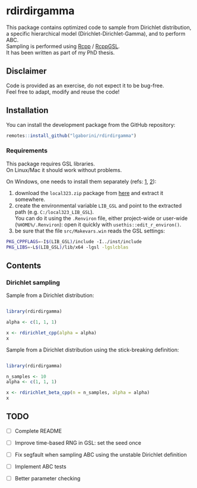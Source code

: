
# rdirdirgamma

<!-- badges: start -->
<!-- badges: end -->

This package contains optimized code to sample from Dirichlet distribution, a specific hierarchical model (Dirichlet-Dirichlet-Gamma), and to perform ABC.  
Sampling is performed using [Rcpp](https://cran.r-project.org/web/packages/Rcpp/index.html) / [RcppGSL](https://cran.r-project.org/web/packages/RcppGSL/index.html).  
It has been written as part of my PhD thesis.

## Disclaimer

Code is provided as an exercise, do not expect it to be bug-free.  
Feel free to adapt, modify and reuse the code!

## Installation

You can install the development package from the GitHub repository:

``` r
remotes::install_github("lgaborini/rdirdirgamma")
```

### Requirements

This package requires GSL libraries.  
On Linux/Mac it should work without problems.

On Windows, one needs to install them separately (refs: [1](https://stackoverflow.com/questions/46536015/building-an-r-package-that-uses-the-gsl-on-windows), [2](https://stackoverflow.com/questions/55976547/linking-gsl-libraries-to-rcppgsl-in-windows-10)):

1. download the `local323.zip` package from [here](http://www.stats.ox.ac.uk/pub/Rtools/libs.html) and extract it somewhere.
2. create the environmental variable `LIB_GSL` and point to the extracted path (e.g. `C:/local323_LIB_GSL`).  
You can do it using the `.Renviron` file, either project-wide or user-wide (`%HOME%/.Renviron`): open it quickly with `usethis::edit_r_environ()`.
3. be sure that the file `src/Makevars.win` reads the GSL settings:

```sh
PKG_CPPFLAGS=-I$(LIB_GSL)/include -I../inst/include
PKG_LIBS=-L$(LIB_GSL)/lib/x64 -lgsl -lgslcblas
```

## Contents

### Dirichlet sampling

Sample from a Dirichlet distribution:

```r

library(rdirdirgamma)

alpha <- c(1, 1, 1)

x <- rdirichlet_cpp(alpha = alpha)
x
```

Sample from a Dirichlet distribution using the stick-breaking definition:

```r

library(rdirdirgamma)

n_samples <- 10
alpha <- c(1, 1, 1)

x <- rdirichlet_beta_cpp(n = n_samples, alpha = alpha)
x
```

## TODO

- [ ] Complete README
- [ ] Improve time-based RNG in GSL: set the seed once
- [ ] Fix segfault when sampling ABC using the unstable Dirichlet definition
- [ ] Implement ABC tests
- [ ] Better parameter checking



